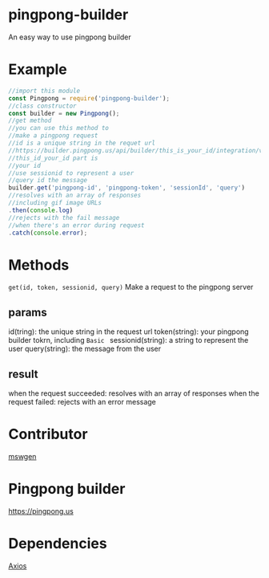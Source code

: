 # pingpong-builder
An easy way to use pingpong builder
# Example
```js
//import this module
const Pingpong = require('pingpong-builder');
//class constructor
const builder = new Pingpong();
//get method
//you can use this method to
//make a pingpong request
//id is a unique string in the requet url
//https://builder.pingpong.us/api/builder/this_is_your_id/integration/v0.2/custom/session_id
//this_id_your_id part is
//your id
//use sessionid to represent a user
//query id the message
builder.get('pingpong-id', 'pingpong-token', 'sessionId', 'query')
//resolves with an array of responses
//including gif image URLs
.then(console.log)
//rejects with the fail message
//when there's an error during request
.catch(console.error);
```
# Methods
`get(id, token, sessionid, query)`
Make a request to the pingpong server
## params
id(tring): the unique string in the request url
token(string): your pingpong builder tokrn, including `Basic `
sessionid(string): a string to represent the user
query(string): the message from the user
## result
when the request succeeded: resolves with an array of responses
when the request failed: rejects with an error message
# Contributor
[mswgen](https://github.com/mswgen)
# Pingpong builder
https://pingpong.us
# Dependencies
[Axios](https://npmjs.com/packages/axios)